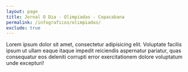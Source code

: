 ```yaml
---
layout: page
title: Jornal O Dia - Olimpíadas - Copacabana
permalink: /infograficos/olimpiadas/
exclude: true
---
```


<div class="single-art">
  <div class="legend">
    Lorem ipsum dolor sit amet, consectetur adipisicing elit. Voluptate facilis ipsum ut ullam eaque itaque impedit reiciendis aspernatur pariatur, quas consequatur eos deleniti corrupti error exercitationem dolore voluptatum unde excepturi!
  </div>

  <div class="image">
    <img src="/assets/images/infos/olimpiadas.jpg" alt="">
  </div>
</div>